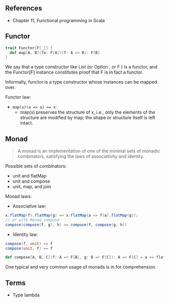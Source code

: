 ## References

- Chapter 11, Functional programming in Scala

## Functor

```scala
trait Functor[F[_]] {
  def map[A, B](fa: F[A])(f: A => B): F[B]
}
```
We say that a type constructor like List (or Option , or F ) is a functor, and the Functor[F] instance constitutes proof that F is in fact a functor.

Informally, functor is a type constructor whose instances can be mapped over.

Functor law:
  - `map(x)(a => a) == x`:
    - map(x) preserves the structure of x, i.e., only the elements of the structure are modified by map; the shape or structure itself is left intact.

## Monad

> A monad is an implementation of one of the minimal sets of monadic combinators, satisfying the laws of associativity and identity. 

Possible sets of combinators:
  - unit and flatMap
  - unit and compose
  - unit, map, and join

Monad laws:
  - Associative law:
  ```scala
  x.flatMap(f).flatMap(g) == x.flatMap(a => f(a).flatMap(g));
  // or with Monad.compose
  compose(compose(f, g), h) == compose(f, compose(g, h))
  ```
  - Identity law:
  ```scala
  compose(f, unit) == f
  compose(unit, f) == f
  ```
  
```scala
def compose[A, B, C](f: A => F[B], g: B => F[C]): A => F[C] = a => flatMap(f(a))(g)
```

One typical and very common usage of monads is in for comprehension.

## Terms

- Type lambda
